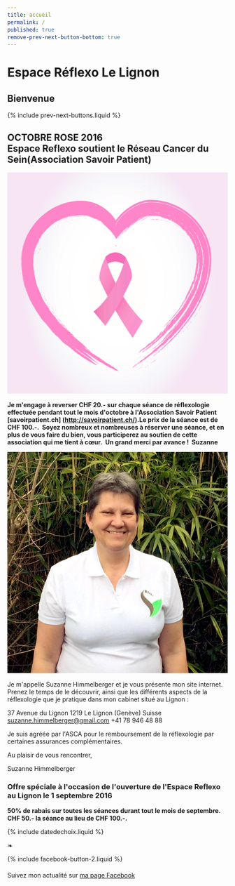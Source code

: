 ```yaml
---
title: accueil
permalink: /
published: true
remove-prev-next-button-bottom: true
---
```


# Espace Réflexo Le Lignon

## Bienvenue

{% include prev-next-buttons.liquid %}

## OCTOBRE ROSE 2016 <br/> Espace Reflexo soutient le Réseau Cancer du Sein(Association Savoir Patient)

![](./images/Fotolia_119568364_L.jpg)

**Je m'engage à reverser CHF 20.- sur chaque séance de réflexologie effectuée pendant tout le mois d'octobre à l'Association Savoir Patient [savoirpatient.ch] (http://savoirpatient.ch/).Le prix de la séance est de CHF 100.-. 
Soyez nombreux et nombreuses à réserver une séance, et en plus de vous faire du bien, vous participerez au soutien de cette association qui me tient à cœur. 
Un grand merci par avance ! 
Suzanne** 

![](./images/suzanne-himmelberger.jpg)

Je m'appelle Suzanne Himmelberger et je vous présente mon site internet. Prenez le temps de le découvrir, ainsi que les différents aspects de la réflexologie que je pratique dans mon cabinet situé au Lignon :

37 Avenue du Lignon
1219 Le Lignon (Genève)
Suisse
[suzanne.himmelberger@gmail.com](mailto:suzanne.himmelberger@gmail.com)
<i class="fa fa-mobile"></i> +41 78 946 48 88

Je suis agréée par l'ASCA pour le remboursement de la réflexologie par certaines assurances complémentaires.

Au plaisir de vous rencontrer,

Suzanne Himmelberger

### Offre spéciale à l'occasion de l'ouverture de l'Espace Reflexo au Lignon le 1 septembre 2016

**50% de rabais sur toutes les séances durant tout le mois de septembre. CHF 50.- la séance au lieu de CHF 100.-.**

{% include datedechoix.liquid %}

❧

{% include facebook-button-2.liquid %}

<div style="margin-top: 20px" />

Suivez mon actualité sur
[ma page Facebook <i class="fa fa-facebook-official"></i>](https://www.facebook.com/R%C3%A9flexologie-Suzanne-Himmelberger-519481181567251/?fref=ts)
